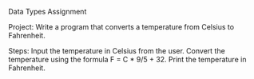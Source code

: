 Data Types Assignment

Project: Write a program that converts a temperature from Celsius to Fahrenheit.

Steps:
Input the temperature in Celsius from the user.
Convert the temperature using the formula F = C * 9/5 + 32.
Print the temperature in Fahrenheit.
